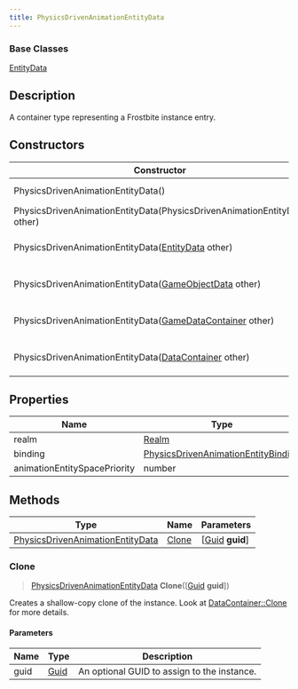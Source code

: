 ```yaml
---
title: PhysicsDrivenAnimationEntityData
---
```

### Base Classes

[EntityData](EntityData)

## Description

A container type representing a Frostbite instance entry.

## Constructors

| Constructor                                                                                 | Description                                                                                                                                             |
| ------------------------------------------------------------------------------------------- | ------------------------------------------------------------------------------------------------------------------------------------------------------- |
| PhysicsDrivenAnimationEntityData()                                                          | Create a new instance of this container type.                                                                                                           |
| PhysicsDrivenAnimationEntityData(PhysicsDrivenAnimationEntityData other)                    | Create a reference copy of an instance of the same type.                                                                                                |
| PhysicsDrivenAnimationEntityData([EntityData](EntityData) other)                            | Upcast an instance of type [EntityData](EntityData) to [PhysicsDrivenAnimationEntityData](PhysicsDrivenAnimationEntityData).                            |
| PhysicsDrivenAnimationEntityData([GameObjectData](GameObjectData) other)                    | Upcast an instance of type [GameObjectData](GameObjectData) to [PhysicsDrivenAnimationEntityData](PhysicsDrivenAnimationEntityData).                    |
| PhysicsDrivenAnimationEntityData([GameDataContainer](GameDataContainer) other)              | Upcast an instance of type [GameDataContainer](GameDataContainer) to [PhysicsDrivenAnimationEntityData](PhysicsDrivenAnimationEntityData).              |
| PhysicsDrivenAnimationEntityData([DataContainer](/vext/ref/shared/class/datacontainer) other) | Upcast an instance of type [DataContainer](/vext/ref/shared/class/datacontainer) to [PhysicsDrivenAnimationEntityData](PhysicsDrivenAnimationEntityData). |

## Properties

| Name                         | Type                                                                       | Description |
| ---------------------------- | -------------------------------------------------------------------------- | ----------- |
| realm                        | [Realm](Realm)                                                             |             |
| binding                      | [PhysicsDrivenAnimationEntityBinding](PhysicsDrivenAnimationEntityBinding) |             |
| animationEntitySpacePriority | number                                                                     |             |

## Methods

| Type                                                                 | Name            | Parameters                                     |
| -------------------------------------------------------------------- | --------------- | ---------------------------------------------- |
| [PhysicsDrivenAnimationEntityData](PhysicsDrivenAnimationEntityData) | [Clone](#clone) | \[[Guid](/vext/ref/shared/class/guid) **guid**\] |

### Clone

> [PhysicsDrivenAnimationEntityData](PhysicsDrivenAnimationEntityData) **Clone**(\[[Guid](/vext/ref/shared/class/guid) **guid**\])

Creates a shallow-copy clone of the instance. Look at [DataContainer::Clone](/vext/ref/shared/class/datacontainer#clone) for more details.

#### Parameters

| Name | Type         | Description                                 |
| ---- | ------------ | ------------------------------------------- |
| guid | [Guid](Guid) | An optional GUID to assign to the instance. |
